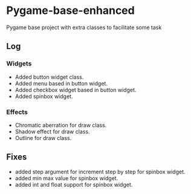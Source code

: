 # Pygame-base-enhanced
Pygame base project with extra classes to facilitate some task

## Log
### Widgets
- Added button widget class.
- Added menu based in button widget.
- Added checkbox widget based in button widget.
- Added spinbox widget.
### Effects
- Chromatic aberration for draw class.
- Shadow effect for draw class.
- Outline for draw class.

## Fixes
- added step argument for increment step by step for spinbox widget.
- added min max value for spinbox widget.
- added int and float support for spinbox widget.
